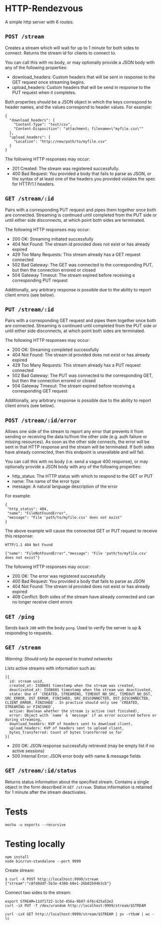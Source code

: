 # HTTP-Rendezvous

A simple http server with 6 routes:

## `POST /stream`

Creates a stream which will wait for up to 1 minute for both sides to connect. Returns the stream id for clients to connect to.

You can call this with no body, or may optionally provide a JSON body with any of the following properties:
* download_headers: Custom headers that will be sent in response to the GET request once streaming begins.
* upload_headers: Custom headers that will be send in response to the PUT request when it completes.

Both properties should be a JSON object in which the keys correspond to header names, and the values correspond to header values. For example:

```
{
  "download_headers": {
    "Content-Type": "text/csv",
    "Content-Disposition": "attachment; filename=\"myfile.csv\""
  },
  "upload_headers": {
    "Location": "http://new/path/to/myfile.csv"
  }
}
```

The following HTTP responses may occur:
* 201 Created: The stream was registered successfully.
* 400 Bad Request: You provided a body that fails to parse as JSON, or the syntax of at least one of the headers you provided violates the spec for HTTP/1.1 headers.  

## `GET /stream/:id`

Pairs with a corresponding PUT request and pipes them together once both are connected. Streaming is continued until completed from the PUT side or until either side disconnects, at which point both sides are terminated.

The following HTTP responses may occur:
* 200 OK: Streaming initiated successfully
* 404 Not Found: The stream id provided does not exist or has already expired
* 429 Too Many Requests: This stream already has a GET request connected
* 502 Bad Gateway: The GET was connected to the corresponding PUT, but then the connection errored or closed
* 504 Gateway Timeout: The stream expired before receiving a corresponding PUT request

Additionally, any arbitrary response is possible due to the ability to report client errors (see below).

## `PUT /stream/:id`

Pairs with a corresponding GET request and pipes them together once both are connected. Streaming is continued until completed from the PUT side or until either side disconnects, at which point both sides are terminated.

The following HTTP responses may occur:
* 200 OK: Streaming completed successfully
* 404 Not Found: The stream id provided does not exist or has already expired
* 429 Too Many Requests: This stream already has a PUT request connected
* 502 Bad Gateway: The PUT was connected to the corresponding GET, but then the connection errored or closed
* 504 Gateway Timeout: The stream expired before receiving a corresponding GET request

Additionally, any arbitrary response is possible due to the ability to report client errors (see below).

## `POST /stream/:id/error`

Allows one side of the stream to report any error that prevents it from sending or receiving the data to/from the other side (e.g. auth failure or missing resources). As soon as the other side connects, the error will be sent in that HTTP response and the stream will be terminated. If both sides have already connected, then this endpoint is unavailable and will fail.

You can call this with no body (i.e. send a vague 400 response), or may optionally provide a JSON body with any of the following properties:
* http_status: The HTTP status with which to respond to the GET or PUT
* name: The name of the error type
* message: A natural language description of the error

For example:

```
{
 "http_status": 404,
 "name": "FileNotFoundError",
 "message": "File 'path/to/myfile.csv' does not exist"
}
```

The above example will cause the connected GET or PUT request to receive this response:

```
HTTP/1.1 404 Not Found

{"name": "FileNotFoundError","message": "File 'path/to/myfile.csv' does not exist"}
```

The following HTTP responses may occur:
* 200 OK: The error was registered successfully
* 400 Bad Request: You provided a body that fails to parse as JSON
* 404 Not Found: The stream id provided does not exist or has already expired
* 409 Conflict: Both sides of the stream have already connected and can no longer receive client errors

## `GET /ping`

Sends back `200` with the body `pong`. Used to verify the server is up & responding to requests.

## `GET /stream`

*Warning: Should only be exposed to trusted networks*

Lists active streams with information such as:

```
[{
  id: stream uuid,
  created_at: ISO8601 timestamp when the stream was created,
  deactivated_at: ISO8601 timestamp when the stream was deactivated,
  state: One of `CREATED, STREAMING, TIMEOUT_NO_SRC, TIMEOUT_NO_DST, SRC_ERROR, DST_ERROR, FINISHED, SRC_DISCONNECTED, DST_DISCONNECTED, CLIENT_ERROR, FINISHED`. In practice should only see `CREATED, STREAMING or FINISHED`,
  active: Boolean whether the stream is active (not finished),
  error: Object with `name` & `message` if an error occurred before or during streaming,
  download_headers: KVP of headers sent to download client,
  upload_headers: KVP of headers sent to upload client,
  bytes_transferred: Count of bytes transferred so far
}]
```

* 200 OK: JSON response successfully retrieved (may be empty list if no active sessions)
* 500 Internal Error: JSON error body with name & message fields

## `GET /stream/:id/status`

Returns status information about the specified stream. Contains a single object in the form described in `GET /stream`. Status information is retained for 1 minute after the stream deactivates.

# Tests

```
mocha -u exports --recursive
```

# Testing locally

```
npm install
node bin/run-standalone --port 9999
```

Create stream:

```
$ curl -X POST http://localhost:9999/stream
{"stream":"c8fd8ddf-5b3e-4380-b0e1-26b02b94b3cb"}
```

Connect two sides to the stream:

```
export STREAM=11df1722-1c3d-456a-9b97-6f6c425a52e2
curl -iX PUT -T /dev/urandom http://localhost:9999/stream/$STREAM
```

```
curl -isX GET http://localhost:9999/stream/$STREAM | pv -rtbaW | wc -lc
```
